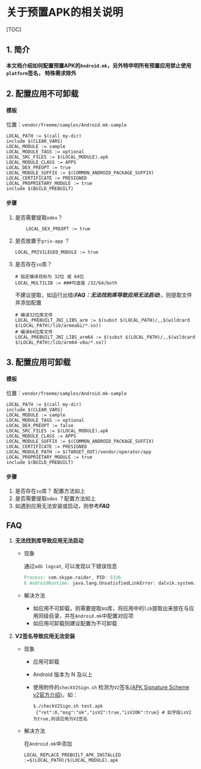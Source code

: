 # 关于预置APK的相关说明

[TOC]

## 1. 简介

**本文档介绍如何配置预置APK的`Android.mk`，另外特申明所有预置应用禁止使用`platform`签名， 特殊需求除外**

## 2. 配置应用不可卸载

#### 模板

位置：`vendor/freeme/samples/Android.mk-sample`

```shell
LOCAL_PATH := $(call my-dir)
include $(CLEAR_VARS)
LOCAL_MODULE := sample
LOCAL_MODULE_TAGS := optional
LOCAL_SRC_FILES := $(LOCAL_MODULE).apk
LOCAL_MODULE_CLASS := APPS
LOCAL_DEX_PREOPT := true
LOCAL_MODULE_SUFFIX := $(COMMON_ANDROID_PACKAGE_SUFFIX)
LOCAL_CERTIFICATE := PRESIGNED
LOCAL_PROPRIETARY_MODULE := true
include $(BUILD_PREBUILT)
```

#### 步骤

1. 是否需要提取`odex`？

   ```shell
       LOCAL_DEX_PREOPT := true
   ```

2. 是否放置于`priv-app` ？

   ```shell
   LOCAL_PRIVILEGED_MODULE := true
   ```

3. 是否存在`so`库？

   ```shell
   # 指定编译目标为 32位 或 64位
   LOCAL_MULTILIB := ###可选值 /32/64/both
   ```
   不建议提取，如运行出错(***FAQ：无法找到库导致应用无法启动***)，则提取文件并添加配置
   ```shell
   # 编译32位库文件
   LOCAL_PREBUILT_JNI_LIBS_arm := $(subst $(LOCAL_PATH)/,,$(wildcard $(LOCAL_PATH)/lib/armeabi/*.so))
   # 编译64位库文件
   LOCAL_PREBUILT_JNI_LIBS_arm64 := $(subst $(LOCAL_PATH)/,,$(wildcard $(LOCAL_PATH)/lib/arm64-v8a/*.so))
   ```

## 3. 配置应用可卸载
#### 模板

位置：`vendor/freeme/samples/Android.mk-sample`

```shell
LOCAL_PATH := $(call my-dir)
include $(CLEAR_VARS)
LOCAL_MODULE := sample
LOCAL_MODULE_TAGS := optional
LOCAL_DEX_PREOPT := false
LOCAL_SRC_FILES := $(LOCAL_MODULE).apk
LOCAL_MODULE_CLASS := APPS
LOCAL_MODULE_SUFFIX := $(COMMON_ANDROID_PACKAGE_SUFFIX)
LOCAL_CERTIFICATE := PRESIGNED
LOCAL_MODULE_PATH := $(TARGET_OUT)/vendor/operator/app
LOCAL_PROPRIETARY_MODULE := true
include $(BUILD_PREBUILT)
```
#### 步骤

1. 是否存在`so`库？ 配置方法如上
2. 是否需要提取`odex` ？配置方法如上
3. 如遇到应用无法安装或启动，则参考***FAQ***

## FAQ

1. **无法找到库导致应用无法启动**

   - 现象

     通过`adb logcat`, 可以发现以下错误信息

     ```verilog
     Process: com.skype.raider, PID: 5326
     E AndroidRuntime: java.lang.UnsatisfiedLinkError: dalvik.system.PathClassLoader[DexPathListlib] couldn't find "libSkypeAndroid.so"
     ```

   - 解决方法

     - 如应用不可卸载，则需要提取so库，将应用中的`lib`提取出来放在与应用同级目录，并在`Android.mk`中配置对应项
     - 如应用可卸载则建议配置为不可卸载

2. **V2签名导致应用无法安装**
   - 现象
     - 应用可卸载

     - Android 版本为 N 及以上

     - 使用附件的`checkV2Sign.sh` 检测为`V2`签名[(APK Signature Scheme v2官方介绍)](http://blog.bihe0832.com/android-v2-signature.html)，如：

       ```shell
       $./checkV2Sign.sh test.apk
        {"ret":0,"msg":"ok","isV2":true,"isV2OK":true} # 如字段isV2 为true,则该应用为V2签名
       ```

   - 解决方法

     在`Android.mk`中添加

     ```shell
     LOCAL_REPLACE_PREBUILT_APK_INSTALLED :=$(LOCAL_PATH)/$(LOCAL_MODULE).apk
     ```
